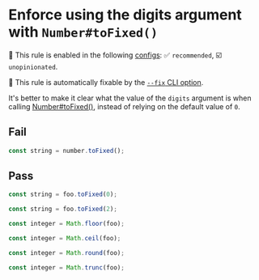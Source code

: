 # Enforce using the digits argument with `Number#toFixed()`

💼 This rule is enabled in the following [configs](https://github.com/sindresorhus/eslint-plugin-unicorn#recommended-config): ✅ `recommended`, ☑️ `unopinionated`.

🔧 This rule is automatically fixable by the [`--fix` CLI option](https://eslint.org/docs/latest/user-guide/command-line-interface#--fix).

<!-- end auto-generated rule header -->
<!-- Do not manually modify this header. Run: `npm run fix:eslint-docs` -->

It's better to make it clear what the value of the `digits` argument is when calling [Number#toFixed()](https://developer.mozilla.org/en-US/docs/Web/JavaScript/Reference/Global_Objects/Number/toFixed), instead of relying on the default value of `0`.

## Fail

```js
const string = number.toFixed();
```

## Pass

```js
const string = foo.toFixed(0);
```

```js
const string = foo.toFixed(2);
```

```js
const integer = Math.floor(foo);
```

```js
const integer = Math.ceil(foo);
```

```js
const integer = Math.round(foo);
```

```js
const integer = Math.trunc(foo);
```
